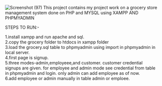 ![Screenshot (97)](https://github.com/user-attachments/assets/7c0b25e0-e43b-4e4c-942b-f3ac82527829)
This project contains my project work on a grocery store management system done on PHP and MYSQL using XAMPP AND PHPMYADMIN</br>

STEPS TO RUN:-</br>

1.install xampp and run apache and sql.</br>
2.copy the grocery folder to htdocs in xampp folder</br>
3.load the grocery.sql table to phpmyadmin using import in phpmyadmin in local server.</br>
4.first page is signup.</br>
5.three modes-admin,employeee,and customer. customer credential signups are given. for employee 
  and admin mode see credential from table in phpmyadmin and login. only admin can add employee as 
  of now.</br>
6.add employee or admin manually in table admin or emploee.</br>
